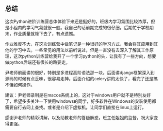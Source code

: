 ## 总结

这次Python进阶训练营总体体验下来还是挺好的，班级内学习氛围比较浓厚，但是小组内的学习气氛就很一般。我自己的话前期完成的很仔细，后期忙于学校期末，作业质量就降下去了，有点遗憾。

作业难度不大，在这次训练营中做笔记是一种很好的学习方式，我会将其应用到其他的学习中去。一些常见的用法以前听说过，但是一直没有去深入了解其工作原理，这次python训练营给我开了一个学习python的头，让我有了一些方向，想要做python后端还有很长的路要走。

尹老师前面讲的很好，特别是多进程高阶语法那一块，后面讲django框架深入到源码的时候有点乏味，很容易走神，后面介绍的celery讲的太快了，看完了还是搞不懂如何操作。

建议：尹老师录制是在macos系统上的，这对于windows用户就不是特别友好了，希望多多关注一下使用windows的同学，好多软件在Windows的安装使用都需要自行去网上查找。或者是介绍下虚拟机，让同学们直接在linux上运行。

感谢尹老师的精彩讲解，以及助教老师的答疑解惑，班主任姐姐的监督，祝大家变得更强。
